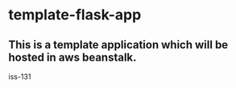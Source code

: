 # template-flask-app

## This is a template application which will be hosted in aws beanstalk.
iss-131
